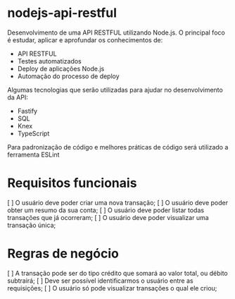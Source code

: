 # nodejs-api-restful

Desenvolvimento de uma API RESTFUL utilizando Node.js.
O principal foco é estudar, aplicar e aprofundar os conhecimentos de:

- API RESTFUL
- Testes automatizados
- Deploy de aplicações Node.js
- Automação do processo de deploy

Algumas tecnologias que serão utilizadas para ajudar no desenvolvimento da API:

- Fastify
- SQL
- Knex
- TypeScript

Para padronização de código e melhores práticas de código será utilizado a ferramenta ESLint

# Requisitos funcionais

[ ] O usuário deve poder criar uma nova transação;
[ ] O usuário deve poder obter um resumo da sua conta;
[ ] O usuário deve poder listar todas transações que já ocorreram;
[ ] O usuário deve poder visualizar uma transação única;

# Regras de negócio

[ ] A transação pode ser do tipo crédito que somará ao valor total, ou débito subtrairá;
[ ] Deve ser possível identificarmos o usuário entre as requisições;
[ ] O usuário só pode visualizar transações o qual ele criou;
